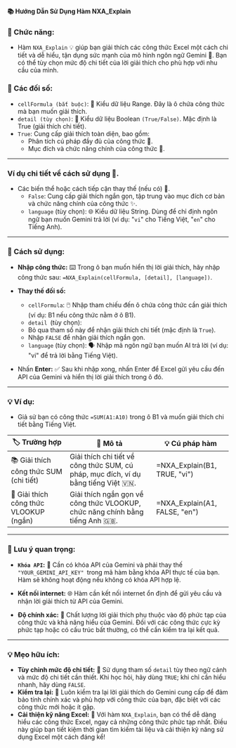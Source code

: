 **📚 Hướng Dẫn Sử Dụng Hàm NXA_Explain**  

### 🌟 Chức năng:  

  - Hàm `NXA_Explain` 💡 giúp bạn giải thích các công thức Excel một cách chi tiết và dễ hiểu, tận dụng sức mạnh của mô hình ngôn ngữ Gemini 🧠. Bạn có thể tùy chọn mức độ chi tiết của lời giải thích cho phù hợp với nhu cầu của mình.  

### 📝 Các đối số:  

  - `cellFormula (bắt buộc)`: 🔑 Kiểu dữ liệu Range. Đây là ô chứa công thức mà bạn muốn giải thích.  
  - `detail (tùy chọn)`: 🧐 Kiểu dữ liệu Boolean `(True/False)`. Mặc định là True (giải thích chi tiết).  
  - `True`: Cung cấp giải thích toàn diện, bao gồm:  
      - Phân tích cú pháp đầy đủ của công thức 🧩.  
      - Mục đích và chức năng chính của công thức 🎯.  

---

### Ví dụ chi tiết về cách sử dụng 📝.  

  - Các biến thể hoặc cách tiếp cận thay thế (nếu có) 🔄.  
    - `False`: Cung cấp giải thích ngắn gọn, tập trung vào mục đích cơ bản và chức năng chính của công thức ✨.  
    - `language` (tùy chọn): 🌐 Kiểu dữ liệu String. Dùng để chỉ định ngôn ngữ bạn muốn Gemini trả lời (ví dụ: "`vi`" cho Tiếng Việt, "`en`" cho Tiếng Anh).  

---

### 🚀 Cách sử dụng:  
  - **Nhập công thức:** ⌨️ Trong ô bạn muốn hiển thị lời giải thích, hãy nhập công thức sau: `=NXA_Explain(cellFormula, [detail], [language])`.  

  - **Thay thế đối số:**  
      - `cellFormula`: 🖱️ Nhập tham chiếu đến ô chứa công thức cần giải thích (ví dụ: B1 nếu công thức nằm ở ô B1).  
      - `detail `(tùy chọn):  
      - Bỏ qua tham số này để nhận giải thích chi tiết (mặc định là `True`).  
      - Nhập `FALSE` để nhận giải thích ngắn gọn.  
      - `language` (tùy chọn): 🗣️ Nhập mã ngôn ngữ bạn muốn AI trả lời (ví dụ: "vi" để trả lời bằng Tiếng Việt).  
  - Nhấn **Enter:** ✅ Sau khi nhập xong, nhấn Enter để Excel gửi yêu cầu đến API của Gemini và hiển thị lời giải thích trong ô đó.  

---

### 💡 Ví dụ:  
- Giả sử bạn có công thức `=SUM(A1:A10)` trong ô B1 và muốn giải thích chi tiết bằng Tiếng Việt.


 | 🏷️ Trường hợp                           | 📝 Mô tả                                                                 | 💡 Cú pháp hàm                              |
|---------------------------------------|-------------------------------------------------------------------------|--------------------------------------------|
| 📚 Giải thích công thức SUM (chi tiết) | Giải thích chi tiết về công thức SUM, cú pháp, mục đích, ví dụ bằng tiếng Việt 🇻🇳. | =NXA_Explain(B1, TRUE, "vi")               |
| 📖 Giải thích công thức VLOOKUP (ngắn) | Giải thích ngắn gọn về công thức VLOOKUP, chức năng chính bằng tiếng Anh 🇬🇧. | =NXA_Explain(A1, FALSE, "en")              |


---

### 📌 Lưu ý quan trọng:  

  - **`Khóa API`:** 🔑 Cần có khóa API của Gemini và phải thay thế `"YOUR_GEMINI_API_KEY" `trong mã hàm bằng khóa API thực tế của bạn. Hàm sẽ không hoạt động nếu không có khóa API hợp lệ.

  - **Kết nối internet:** 🌐 Hàm cần kết nối internet ổn định để gửi yêu cầu và nhận lời giải thích từ API của Gemini.

  - **Độ chính xác:** 🎯 Chất lượng lời giải thích phụ thuộc vào độ phức tạp của công thức và khả năng hiểu của Gemini. Đối với các công thức cực kỳ phức tạp hoặc có cấu trúc bất thường, có thể cần kiểm tra lại kết quả.  

---


### 💡 Mẹo hữu ích:  
- **Tùy chỉnh mức độ chi tiết:** 🎨 Sử dụng tham số `detail` tùy theo ngữ cảnh và mức độ chi tiết cần thiết. Khi học hỏi, hãy dùng `TRUE`; khi chỉ cần hiểu nhanh, hãy dùng `FALSE`.  
- **Kiểm tra lại:** 👀 Luôn kiểm tra lại lời giải thích do Gemini cung cấp để đảm bảo tính chính xác và phù hợp với công thức của bạn, đặc biệt với các công thức mới hoặc ít gặp.  
- **Cải thiện kỹ năng Excel:** 🚀 Với hàm `NXA_Explain`, bạn có thể dễ dàng hiểu các công thức Excel, ngay cả những công thức phức tạp nhất. Điều này giúp bạn tiết kiệm thời gian tìm kiếm tài liệu và cải thiện kỹ năng sử dụng Excel một cách đáng kể!  
